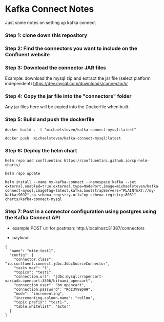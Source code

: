 # Kafka Connect Notes
Just some notes on setting up kafka connect

### Step 1: clone down this repository

### Step 2: Find the connectors you want to include on the Confluent website

### Step 3: Download the connector JAR files
Example: download the mysql zip and extract the jar file (select platform independent)
https://dev.mysql.com/downloads/connector/j/ 

### Step 4: Copy the jar file into the "connectors" folder
Any jar files here will be copied into the Dockerfile when built.

### Step 5: Build and push the dockerfile
```
docker build . -t "michaelsteven/kafka-connect-mysql:latest"
```
```
docker push  michaelsteven/kafka-connect-mysql:latest
```

### Step 6: Deploy  the helm chart
```
helm repo add confluentinc https://confluentinc.github.io/cp-helm-charts/
```
```
helm repo update
```
```
helm install --name my-kafka-connect --namespace kafka --set external.enabled=true,external.type=NodePort,image=michaelsteven/kafka-connect-mysql,imageTag=latest,kafka.bootstrapServers="PLAINTEXT://my-kafka:9092",cp-schema-registry.url="my-schema-registry:8081" charts/kafka-connect-mysql
```

### Step 7: Post in a connector configuration using postgres using the Kafka Connect API
- example POST url for postman: http://localhost:31387/connectors

- payload:
```
{
  "name": "mike-test1",
  "config": {
    "connector.class": "io.confluent.connect.jdbc.JdbcSourceConnector",
    "tasks.max": "1",
    "topics": "test1",
    "connection.url": "jdbc:mysql://opencart-mariadb.opencart:3306/bitnami_opencart",
    "connection.user": "bn_opencart",
    "connection.password": "Kdz3V99pWH",
    "mode": "incrementing",
    "incrementing.column.name": "rollno",
    "topic.prefix": "test1-",
    "table.whitelist": "actor"
  }
}
```



